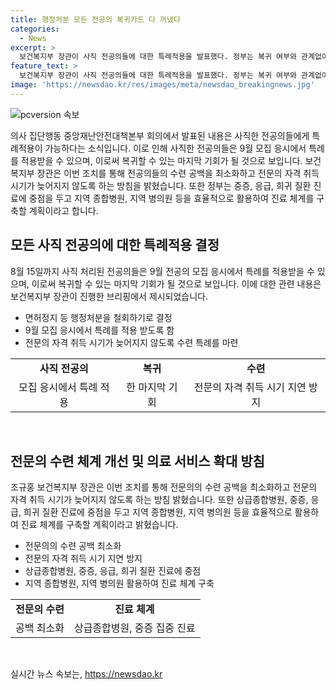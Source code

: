 ```yaml
---
title: 행정처분 모든 전공의 복귀카드 다 꺼냈다
categories:
  - News
excerpt: >
  보건복지부 장관이 사직 전공의들에 대한 특례적용을 발표했다. 정부는 복귀 여부와 관계없이 모든 사직 전공의에 대해 행정처분을 철회하고, 이로 인해 9월 전공의 모집 시 특례가 적용된다. 전공의들은 수련병원에 복귀할 수 있는 마지막 기회를 얻었으며, 복귀한 전공의와 재응시하는 전공의에게 수련 특례가 적용된다. 또한, 정부는 전공의의 과중한 근로에 의존하지 않고도 지속 가능한 진료 체계를 구축할 계획이라고 밝혔다.
feature_text: >
  보건복지부 장관이 사직 전공의들에 대한 특례적용을 발표했다. 정부는 복귀 여부와 관계없이 모든 사직 전공의에 대해 행정처분을 철회하고, 이로 인해 9월 전공의 모집 시 특례가 적용된다. 전공의들은 수련병원에 복귀할 수 있는 마지막 기회를 얻었으며, 복귀한 전공의와 재응시하는 전공의에게 수련 특례가 적용된다. 또한, 정부는 전공의의 과중한 근로에 의존하지 않고도 지속 가능한 진료 체계를 구축할 계획이라고 밝혔다.
image: 'https://newsdao.kr/res/images/meta/newsdao_breakingnews.jpg'
---
```


<p><img src="https://newsdao.kr/res/images/meta/newsdao_breakingnews.jpg" alt="pcversion 속보" /></p>

<p>의사 집단행동 중앙재난안전대책본부 회의에서 발표된 내용은 사직한 전공의들에게 특례적용이 가능하다는 소식입니다. 이로 인해 사직한 전공의들은 9월 모집 응시에서 특례를 적용받을 수 있으며, 이로써 복귀할 수 있는 마지막 기회가 될 것으로 보입니다. 보건복지부 장관은 이번 조치를 통해 전공의들의 수련 공백을 최소화하고 전문의 자격 취득 시기가 늦어지지 않도록 하는 방침을 밝혔습니다. 또한 정부는 중증, 응급, 희귀 질환 진료에 중점을 두고 지역 종합병원, 지역 병의원 등을 효율적으로 활용하여 진료 체계를 구축할 계획이라고 합니다.</p>

<h2 data-ke-size="size26">모든 사직 전공의에 대한 특례적용 결정</h2>

<p data-ke-size="size16">8월 15일까지 사직 처리된 전공의들은 9월 전공의 모집 응시에서 특례를 적용받을 수 있으며, 이로써 복귀할 수 있는 마지막 기회가 될 것으로 보입니다. 이에 대한 관련 내용은 보건복지부 장관이 진행한 브리핑에서 제시되었습니다.</p>

<ul>
  <li>면허정지 등 행정처분을 철회하기로 결정</li>
  <li>9월 모집 응시에서 특례를 적용 받도록 함</li>
  <li>전문의 자격 취득 시기가 늦어지지 않도록 수련 특례를 마련</li>
</ul>

<table>
  <tr>
    <td style="text-align: center; height: 17px;"><b>사직 전공의</b></td>
    <td style="text-align: center; height: 17px;"><b>복귀</b></td>
    <td style="text-align: center; height: 17px;"><b>수련</b></td>
  </tr>
  <tr>
    <td style="text-align: center; height: 17px;">모집 응시에서 특례 적용</td>
    <td style="text-align: center; height: 17px;">한 마지막 기회</td>
    <td style="text-align: center; height: 17px;">전문의 자격 취득 시기 지연 방지</td>
  </tr>
</table>

<p data-ke-size="size16">&nbsp;</p>

<h2 data-ke-size="size26">전문의 수련 체계 개선 및 의료 서비스 확대 방침</h2>

<p data-ke-size="size16">조규홍 보건복지부 장관은 이번 조치를 통해 전문의의 수련 공백을 최소화하고 전문의 자격 취득 시기가 늦어지지 않도록 하는 방침 밝혔습니다. 또한 상급종합병원, 중증, 응급, 희귀 질환 진료에 중점을 두고 지역 종합병원, 지역 병의원 등을 효율적으로 활용하여 진료 체계를 구축할 계획이라고 밝혔습니다.</p>

<ul>
  <li>전문의의 수련 공백 최소화</li>
  <li>전문의 자격 취득 시기 지연 방지</li>
  <li>상급종합병원, 중증, 응급, 희귀 질환 진료에 중점</li>
  <li>지역 종합병원, 지역 병의원 활용하여 진료 체계 구축</li>
</ul>

<table>
  <tr>
    <td style="text-align: center; height: 17px;"><b>전문의 수련</b></td>
    <td style="text-align: center; height: 17px;"><b>진료 체계</b></td>
  </tr>
  <tr>
    <td style="text-align: center; height: 17px;">공백 최소화</td>
    <td style="text-align: center; height: 17px;">상급종합병원, 중증 집중 진료</td>
  </tr>
</table>

<p data-ke-size="size16">&nbsp;</p>
실시간 뉴스 속보는, <a href="https://newsdao.kr" rel="dofollow">https://newsdao.kr</a>


